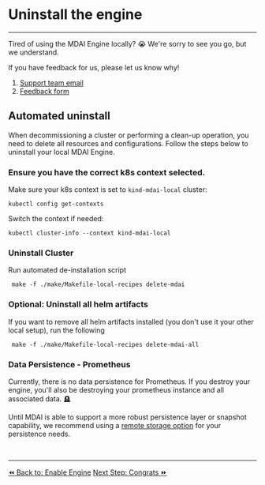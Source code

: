 # Uninstall the engine
----
Tired of using the MDAI Engine locally? 😭 We're sorry to see you go, but we understand.

If you have feedback for us, please let us know why!
1. [Support team email](mailto:support@mydecisive.ai)
2. [Feedback form](https://docs.google.com/forms/d/e/1FAIpQLScZNGgu5Cshd-WP7HGcvW4yPVP_NbWswcAU6vKgUnRb_6umpA/viewform?usp=sharing)


## Automated uninstall

When decommissioning a cluster or performing a clean-up operation, you need to delete all resources and configurations. Follow the steps below to uninstall your local MDAI Engine.

### Ensure you have the correct k8s context selected.

Make sure your k8s context is set to `kind-mdai-local` cluster:

```shell
kubectl config get-contexts
```

Switch the context if needed:

```shell
kubectl cluster-info --context kind-mdai-local
```

### Uninstall Cluster

Run automated de-installation script

```shell
 make -f ./make/Makefile-local-recipes delete-mdai
```

<!--
TODO: make a manifest for an automated flow

### Automated

1. Delete all artifacts associated with the cluster using `kubectl delete -f cluster-manifests/`.
2. Confirm the deletion of pods, services, deployments, and other resources, effectively destroying the Kubernetes cluster.
-->


### Optional: Uninstall all helm artifacts

If you want to remove all helm artifacts installed (you don't use it your other local setup), run the following

```shell
 make -f ./make/Makefile-local-recipes delete-mdai-all
```

### Data Persistence - Prometheus

<div class="warning">
  <p>
    Currently, there is no data persistence for Prometheus. If you destroy your engine, you'll also be destroying your prometheus instance and all associated data. 🪦
  </p>
  <p>
    Until MDAI is able to support a more robust persistence layer or snapshot capability, we recommend using a <a href="https://prometheus.io/docs/prometheus/latest/storage/#remote-storage-integrations" target="_blank">remote storage option</a> for your persistence needs.
  </p>
</div>

<br />

----
<span class="left"><a href="./enable-engine.md">⏪ Back to: Enable Engine</a></span>
<span class="right"><a href="../../congrats.md">Next Step: Congrats ⏩</a></span>
